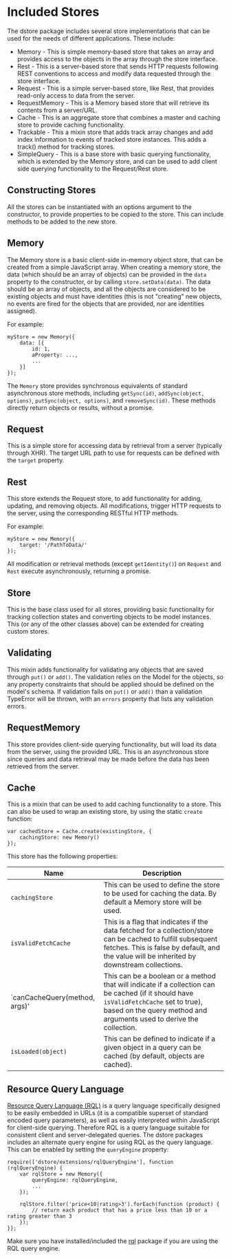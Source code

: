 # Included Stores

The dstore package includes several store implementations that can be used for the needs of different applications. These include:

* Memory - This is simple memory-based store that takes an array and provides access to the objects in the array through the store interface.
* Rest - This is a server-based store that sends HTTP requests following REST conventions to access and modify data requested through the store interface.
* Request - This is a simple server-based store, like Rest, that provides read-only access to data from the server.
* RequestMemory - This is a Memory based store that will retrieve its contents from a server/URL.
* Cache - This is an aggregate store that combines a master and caching store to provide caching functionality.
* Trackable - This a mixin store that adds track array changes and add index information to events of tracked store instances. This adds a track() method for tracking stores.
* SimpleQuery - This is a base store with basic querying functionality, which is extended by the Memory store, and can be used to add client side querying functionality to the Request/Rest store.

## Constructing Stores

All the stores can be instantiated with an options argument to the constructor, to provide properties to be copied to the store. This can include methods to be added to the new store.

## Memory

The Memory store is a basic client-side in-memory object store, that can be created from a simple JavaScript array. When creating a memory store, the data (which should be an array of objects) can be provided in the `data` property to the constructor, or by calling `store.setData(data)`. The data should be an array of objects, and all the objects are considered to be existing objects and must have identities (this is not "creating" new objects, no events are fired for the objects that are provided, nor are identities assigned).

For example:

    myStore = new Memory({
        data: [{
            id: 1,
            aProperty: ...,
            ...
        }]
    });

The `Memory` store provides synchronous equivalents of standard asynchronous store methods, including `getSync(id)`, `addSync(object, options)`, `putSync(object, options)`, and `removeSync(id)`. These methods directly return objects or results, without a promise.

## Request

This is a simple store for accessing data by retrieval from a server (typically through XHR). The target URL path to use for requests can be defined with the `target` property.

## Rest

This store extends the Request store, to add functionality for adding, updating, and removing objects. All modifications, trigger HTTP requests to the server, using the corresponding RESTful HTTP methods.

For example:

    myStore = new Memory({
        target: '/PathToData/'
    });

All modification or retrieval methods (except `getIdentity()`) on `Request` and `Rest` execute asynchronously, returning a promise.

## Store

This is the base class used for all stores, providing basic functionality for tracking collection states and converting objects to be model instances. This (or any of the other classes above) can be extended for creating custom stores.

## Validating

This mixin adds functionality for validating any objects that are saved through `put()` or `add()`. The validation relies on the Model for the objects, so any property constraints that should be applied should be defined on the model's schema. If validation fails on `put()` or `add()` than a validation TypeError will be thrown, with an `errors` property that lists any validation errors.

## RequestMemory

This store provides client-side querying functionality, but will load its data from the server, using the provided URL. This is
an asynchronous store since queries and data retrieval may be made before the data has been retrieved from the server.

## Cache

This is a mixin that can be used to add caching functionality to a store. This can also be used to wrap an existing store, by using the static `create` function:

    var cachedStore = Cache.create(existingStore, {
        cachingStore: new Memory()
    });

This store has the following properties:

Name | Description
---- | -----------
`cachingStore` | This can be used to define the store to be used for caching the data. By default a Memory store will be used.
`isValidFetchCache` | This is a flag that indicates if the data fetched for a collection/store can be cached to fulfill subsequent fetches. This is false by default, and the value will be inherited by downstream collections.
`canCacheQuery(method, args)' | This can be a boolean or a method that will indicate if a collection can be cached (if it should have `isValidFetchCache` set to true), based on the query method and arguments used to derive the collection.
`isLoaded(object)` | This can be defined to indicate if a given object in a query can be cached (by default, objects are cached).

## Resource Query Language

[Resource Query Language (RQL)](https://github.com/persvr/rql) is a query language specifically designed to be easily embedded in URLs (it is a compatible superset of standard encoded query parameters), as well as easily interpreted within JavaScript for client-side querying. Therefore RQL is a query language suitable for consistent client and server-delegated queries. The dstore packages includes an alternate query engine for using
RQL as the query language. This can be enabled by setting the <code>queryEngine</code> property:

    require(['dstore/extensions/rqlQueryEngine'], function (rqlQueryEngine) {
        var rqlStore = new Memory({
            queryEngine: rqlQueryEngine,
            ...
        });

        rqlStore.filter('price<10|rating>3').forEach(function (product) {
            // return each product that has a price less than 10 or a rating greater than 3
        });
    }};

Make sure you have installed/included the [rql](https://github.com/persvr/rql) package if you are using the RQL query engine.
